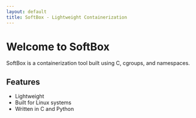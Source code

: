 ```yaml
---
layout: default
title: SoftBox - Lightweight Containerization
---
```


# Welcome to SoftBox
SoftBox is a containerization tool built using C, cgroups, and namespaces. 

## Features
- Lightweight
- Built for Linux systems
- Written in C and Python

